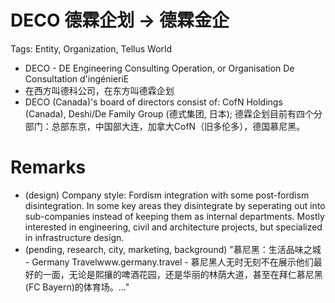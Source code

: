 # DECO 德霖企划 -> 德霖金企

Tags: Entity, Organization, Tellus World

* DECO - DE Engineering Consulting Operation, or Organisation De Consultation d'ingénieriE
* 在西方叫德科公司，在东方叫德霖企划
* DECO (Canada)'s board of directors consist of: CofN Holdings (Canada), Deshi/De Family Group (德式集团, 日本); 德霖企划目前有四个分部门：总部东京，中国部大连，加拿大CofN（旧多伦多），德国慕尼黑。<!--国家identity待Simulationa化改正-->

# Remarks

* (design) Company style: Fordism integration with some post-fordism disintegration. In some key areas they disintegrate by seperating out into sub-companies instead of keeping them as internal departments. Mostly interested in engineering, civil and architecture projects, but specialized in infrastructure design.
* (pending, research, city, marketing, background) "慕尼黑：生活品味之城 - Germany Travelwww.germany.travel - 慕尼黑人无时无刻不在展示他们最好的一面，无论是熙攘的啤酒花园，还是华丽的林荫大道，甚至在拜仁慕尼黑(FC Bayern)的体育场。..."